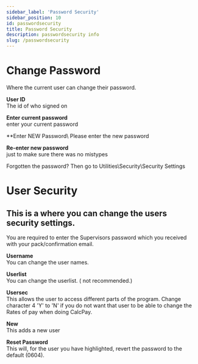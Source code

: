 ```yaml
---
sidebar_label: 'Password Security'
sidebar_position: 10
id: passwordsecurity
title: Password Security
description: passwordsecurity info
slug: /passwordsecurity
---
```


# Change Password

Where the current user can change their password.

**User ID**\
The id of who signed on

**Enter current password**\
enter your current password

**Enter NEW Password\\
Please enter the new password

**Re-enter new password**\
just to make sure there was no mistypes

Forgotten the password? Then go to Utilities\Security\Security Settings



# User Security

## This is a where you can change the users security settings.

You are required to enter the Supervisors password which you received with your pack/confirmation email.

**Username**\
You can change the user names.

**Userlist**\
You can change the userlist. ( not recommended.)

**Usersec**\
This allows the user to access different parts of the program.
Change character 4 'Y' to 'N' if you do not want that user to be able to change the Rates of pay when doing CalcPay.

**New**\
This adds a new user

**Reset Password**\
This will, for the user you have highlighted, revert the password to the default (0604).

